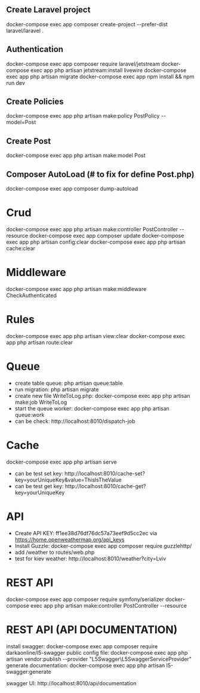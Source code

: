 ## Create Laravel project
docker-compose exec app composer create-project --prefer-dist laravel/laravel .

## Authentication
docker-compose exec app composer require laravel/jetstream
docker-compose exec app php artisan jetstream:install livewire
docker-compose exec app php artisan migrate
docker-compose exec app npm install && npm run dev

## Create Policies
docker-compose exec app php artisan make:policy PostPolicy --model=Post

## Create Post
docker-compose exec app php artisan make:model Post

## Composer AutoLoad (# to fix for define Post.php)
docker-compose exec app composer dump-autoload

# Crud
docker-compose exec app php artisan make:controller PostController --resource
docker-compose exec app composer update
docker-compose exec app php artisan config:clear
docker-compose exec app php artisan cache:clear

# Middleware
docker-compose exec app php artisan make:middleware CheckAuthenticated

# Rules
docker-compose exec app php artisan view:clear
docker-compose exec app  php artisan route:clear

# Queue
- create table queue: php artisan queue:table
- run migration: php artisan migrate
- create new file WriteToLog.php: docker-compose exec app php artisan make:job WriteToLog
- start the queue worker: docker-compose exec app php artisan queue:work
- can be check: http://localhost:8010/dispatch-job

# Cache
docker-compose exec app php artisan serve
- can be test set key: http://localhost:8010/cache-set?key=yourUniqueKey&value=ThisIsTheValue
- can be test get key: http://localhost:8010/cache-get?key=yourUniqueKey

# API 
- Create API KEY: ff1ee38d76df76dc57a73eef9d5cc2ec via https://home.openweathermap.org/api_keys
- Install Guzzle: docker-compose exec app composer require guzzlehttp/
- add /weather to routes/web.php
- test for kiev weather: http://localhost:8010/weather?city=Lviv

# REST API 
docker-compose exec app composer require symfony/serializer
docker-compose exec app php artisan make:controller PostController --resource

# REST API (API DOCUMENTATION)
install swagger: docker-compose exec app composer require darkaonline/l5-swagger
public config file: docker-compose exec app php artisan vendor:publish --provider "L5Swagger\L5SwaggerServiceProvider"
generate documentation: docker-compose exec app php artisan l5-swagger:generate

swagger UI: http://localhost:8010/api/documentation
